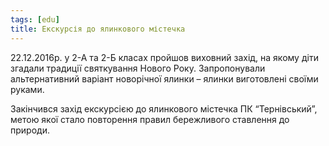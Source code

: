 ```yaml
---
tags: [edu]
title: Екскурсія до ялинкового містечка
---
```


22.12.2016р. у 2-А та 2-Б класах пройшов виховний захід, на якому діти згадали традиції святкування Нового Року. Запропонували альтернативний варіант новорічної ялинки – ялинки виготовлені своїми руками.

Закінчився захід екскурсією до ялинкового містечка ПК “Тернівський”, метою якої стало повторення правил бережливого ставлення до природи.

<slideshow id="72157678300278506"></slideshow>
